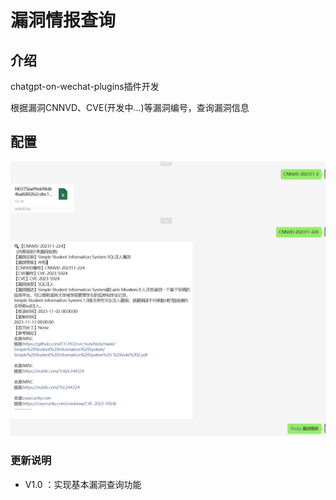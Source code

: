 # 漏洞情报查询

## 介绍

chatgpt-on-wechat-plugins插件开发

根据漏洞CNNVD、CVE(开发中...)等漏洞编号，查询漏洞信息

## 配置

![demo](demo.png)

### 更新说明

- V1.0 ：实现基本漏洞查询功能
